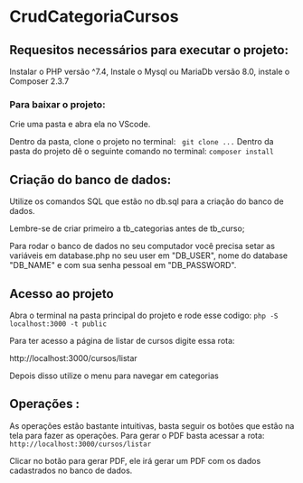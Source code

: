 # CrudCategoriaCursos


## Requesitos necessários para executar o projeto:
Instalar o PHP versão ^7.4,
Instale o Mysql ou MariaDb versão 8.0,
instale o Composer 2.3.7

### Para baixar o projeto:
Crie uma pasta e abra ela no VScode.

Dentro da pasta, clone o projeto no terminal:
` git clone ...`
Dentro da pasta do projeto dê o seguinte comando no terminal:
`composer install`


## Criação do banco de dados:
Utilize os comandos SQL que estão no db.sql para a criação do banco de dados.

Lembre-se de criar primeiro a tb_categorias antes de tb_curso;

Para rodar o banco de dados no seu computador você precisa setar as variáveis em database.php 
no seu user em "DB_USER", nome do database "DB_NAME" e com sua senha pessoal em "DB_PASSWORD".

## Acesso ao projeto 
Abra o terminal na pasta principal do projeto e rode esse codigo:
`php -S localhost:3000 -t public` 

Para ter acesso a página de listar de cursos digite essa rota:

http://localhost:3000/cursos/listar

Depois disso utilize o menu para navegar em categorias




## Operações :
As operações estão bastante intuitivas, basta seguir os botões que estão na tela para fazer as operações.
Para gerar o PDF basta acessar a rota:
`http://localhost:3000/cursos/listar`

Clicar no botão para gerar PDF, ele irá gerar um PDF com os dados cadastrados no banco de dados.
